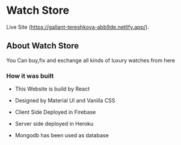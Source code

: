 # Watch Store

Live Site (https://gallant-tereshkova-abb9de.netlify.app/).

## About Watch Store

You Can buy,fix and exchange all kinds of luxury watches from here

### How it was built

* This Website is build by React

* Designed by Material UI and Vanilla CSS

* Client Side Deployed in Firebase

* Server side deployed in Heroku

* Mongodb has been used as database






